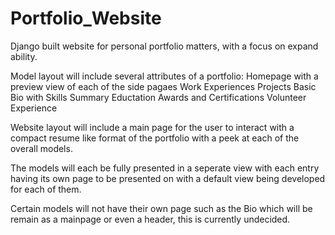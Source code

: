 # Portfolio_Website
Django built website for personal portfolio matters, with a focus on expand ability.

Model layout will include several attributes of a portfolio:
    Homepage with a preview view of each of the side pagaes
    Work Experiences
    Projects
    Basic Bio with Skills Summary
    Eductation
    Awards and Certifications
    Volunteer Experience

Website layout will include a main page for the user to interact with a compact resume like format of the portfolio with a peek at each of the overall models.

The models will each be fully presented in a seperate view with each entry having its own page to be presented on with a default view being developed for each of them.

Certain models will not have their own page such as the Bio which will be remain as a mainpage or even a header, this is currently undecided.

